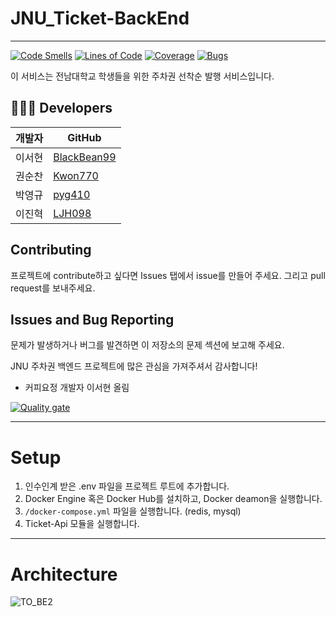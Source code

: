 # JNU_Ticket-BackEnd
---
[![Code Smells](https://sonarcloud.io/api/project_badges/measure?project=JNU-Parking-Ticket-Project_Parking-Ticket-BE&metric=code_smells)](https://sonarcloud.io/summary/new_code?id=JNU-Parking-Ticket-Project_Parking-Ticket-BE)
[![Lines of Code](https://sonarcloud.io/api/project_badges/measure?project=JNU-Parking-Ticket-Project_Parking-Ticket-BE&metric=ncloc)](https://sonarcloud.io/summary/new_code?id=JNU-Parking-Ticket-Project_Parking-Ticket-BE)
[![Coverage](https://sonarcloud.io/api/project_badges/measure?project=JNU-Parking-Ticket-Project_Parking-Ticket-BE&metric=coverage)](https://sonarcloud.io/summary/new_code?id=JNU-Parking-Ticket-Project_Parking-Ticket-BE)
[![Bugs](https://sonarcloud.io/api/project_badges/measure?project=JNU-Parking-Ticket-Project_Parking-Ticket-BE&metric=bugs)](https://sonarcloud.io/summary/new_code?id=JNU-Parking-Ticket-Project_Parking-Ticket-BE)

이 서비스는 전남대학교 학생들을 위한 주차권 선착순 발행 서비스입니다.

## 🧑🏻‍💻 Developers

| 개발자  | GitHub                              |
|---------|-------------------------------------|
| 이서현  | [BlackBean99](https://github.com/BlackBean99)   |
| 권순찬  | [Kwon770](https://github.com/Kwon770)         |
| 박영규  | [pyg410](https://github.com/pyg410)           |
| 이진혁  | [LJH098](https://github.com/LJH098)           |


## Contributing
프로젝트에 contribute하고 싶다면 Issues 탭에서 issue를 만들어 주세요. 그리고 pull request를 보내주세요.

## Issues and Bug Reporting
문제가 발생하거나 버그를 발견하면 이 저장소의 문제 섹션에 보고해 주세요.

JNU 주차권 백엔드 프로젝트에 많은 관심을 가져주셔서 감사합니다! 
- 커피요정 개발자 이서현 올림

[![Quality gate](https://sonarcloud.io/api/project_badges/quality_gate?project=JNU-Parking-Ticket-Project_Parking-Ticket-BE)](https://sonarcloud.io/summary/new_code?id=JNU-Parking-Ticket-Project_Parking-Ticket-BE)


---
# Setup
1. 인수인계 받은 .env 파일을 프로젝트 루트에 추가합니다.
2. Docker Engine 혹은 Docker Hub를 설치하고, Docker deamon을 실행합니다.
3. `/docker-compose.yml` 파일을 실행합니다. (redis, mysql)
4. Ticket-Api 모듈을 실행합니다.

---
# Architecture
![TO_BE2](https://github.com/user-attachments/assets/2f5e3a3a-4f9c-4b04-afab-1d6dff0eeb39)

